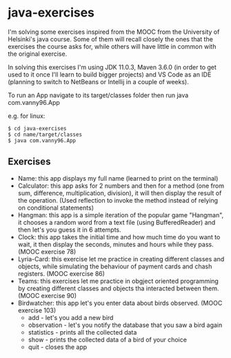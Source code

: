 # java-exercises

I'm solving some exercises inspired from the MOOC from the University of Helsinki's java course. Some of them will recall closely the ones that the exercises the course asks for, while others will have little in common with the original exercise.

In solving this exercises I'm using JDK 11.0.3, Maven 3.6.0 (in order to get used to it once I'll learn to build bigger projects) and VS Code as an IDE (planning to switch to NetBeans or Intellij in a couple of weeks).

To run an App navigate to its target/classes folder then run java com.vanny96.App

e.g. for linux:

    $ cd java-exercises
    $ cd name/target/classes
    $ java com.vanny96.App



## Exercises

* Name: this app displays my full name (learned to print on the terminal)
* Calculator: this app asks for 2 numbers and then for a method (one from sum, difference, multiplication, division), it will then display the result of the operation. (Used reflection to invoke the method instead of relying on conditional statements)
* Hangman: this app is a simple iteration of the popular game "Hangman", it chooses a random word from a text file (using BufferedReader) and then let's you guess it in 6 attempts.
* Clock: this app takes the initial time and how much time do you want to wait, it then display the seconds, minutes and hours while they pass. (MOOC exercise 78)
* Lyria-Card: this exercise let me practice in creating different classes and objects, while simulating the behaviour of payment cards and chash registers. (MOOC exercise 86)
* Teams: this exercises let me practice in obgject oriented programming by creating different classes and objects tha interacted between them. (MOOC exercise 90)
* Birdwatcher: this app let's you enter data about birds observed. (MOOC exercise 103)
  * add - let's you add a new bird
  * observation - let's you notify the database that you saw a bird again
  * statistics - prints all the collected data 
  * show - prints the collected data of a bird of your choice
  * quit - closes the app